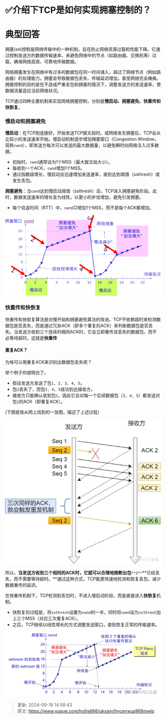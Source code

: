 # ✅介绍下TCP是如何实现拥塞控制的？

# 典型回答


拥塞(sè)控制是网络传输中的一种机制，旨在防止网络资源过载和性能下降。它通过控制发送方的数据传输速率，来避免网络中的节点（如路由器、交换机等）过载，确保网络高效、可靠地传输数据。  



网络拥塞发生在网络中有过多的数据包在同一时间涌入，超过了网络节点（例如路由器）的处理能力。拥塞会导致数据包丢失、传输延迟增加，甚至网络完全瘫痪。拥塞控制的目的是在不造成严重丢包和拥塞的情况下，调整发送方的发送速率，使数据流量适应当前网络状况。  



TCP通过四种主要机制来实现网络拥塞控制，分别是**慢启动、拥塞避免、快重传和快恢复**。



### 慢启动和拥塞避免


**慢启动**：在TCP刚连接好，开始发送TCP报文段时。或网络发生拥塞后，TCP会从比较小的发送速率开始。慢启动机制逐步增加拥塞窗口（Congestion Window，简称`cwnd`），即发送方每次可以发送的最大数据量，以避免瞬时向网络注入过多数据。



+ 初始时，`cwnd`通常设为1个MSS（最大报文段大小）。
+ 每收到一个ACK，`cwnd`增加1个MSS。
+ 通过指数级增长，慢启动会迅速增加发送速率，直到达到阈值（ssthresh）或发生丢包。



**拥塞避免**：当`cwnd`达到慢启动阈值（ssthresh）后，TCP进入拥塞避免阶段。此时，数据发送速率的增长变为线性，以更小的步伐增加，避免引发拥塞。

+ 每个往返时间（RTT）中，`cwnd`只增加1个MSS，而不是每个ACK都增加。



![1726727500449-cc2e015c-22c7-418c-87c8-dc9e19357b0e.png](./img/gC72aXi8JZjWsoKW/1726727500449-cc2e015c-22c7-418c-87c8-dc9e19357b0e-064096.png)



### **快重传和快恢复**


快重传和快恢复算法是对慢开始和拥塞避免算法的改进。TCP不依赖超时来检测数据包是否丢失，而是通过冗余ACK（即多个重复的ACK）来判断数据包是否丢失。当发送方收到三个连续的相同ACK时，它会立即重传该丢失的数据包，而不必等待超时。这就是**快重传**



#### 重复ACK？


为啥可以用重复ACK来识别出数据包丢失呢？



举个例子你就明白了。

+ 假设发送方发送了包`1, 2, 3, 4, 5`。
+ 包`2`丢失了，而包`3, 4, 5`成功到达接收方。
+ 接收方只能确认收到包`1`，因此它会对每一个后续数据包（`3, 4, 5`）都发送对包`1`的ACK（即重复ACK）。



(下图是我从网上找到的一张图，描述了上述过程）

![1726728026465-f3a9eb66-0580-4167-9bd4-29a02c435a0d.webp](./img/gC72aXi8JZjWsoKW/1726728026465-f3a9eb66-0580-4167-9bd4-29a02c435a0d-998238.webp)



所以，**当发送方收到三个相同的ACK时，它就可以合理地推断出包**`**2**`**已经丢失，而不需要等待超时。**通过这种方式，TCP能更快速地检测和恢复丢包，减少数据重传的延迟。



在快重传机制下，TCP检测到丢包时，不进入慢启动阶段，而是直接进入**快恢复**机制。

+ 快恢复的过程是，将`ssthresh`设置为`cwnd`的一半，同时将`cwnd`设为`ssthresh`加上三个MSS（对应三次重复ACK）。
+ 之后，TCP继续以线性增长的方式调整发送窗口，直到恢复正常的传输速率。





![1726729060629-245d40a7-f1ac-48b3-b472-da6f5d149b3d.png](./img/gC72aXi8JZjWsoKW/1726729060629-245d40a7-f1ac-48b3-b472-da6f5d149b3d-732982.png)







> 更新: 2024-09-19 14:58:43  
> 原文: <https://www.yuque.com/hollis666/ukxanr/hycerreua968mwip>